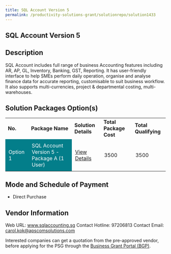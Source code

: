 ```yaml
---
title: SQL Account Version 5
permalink: /productivity-solutions-grant/solutionrepo/solution1433
---
```


## SQL Account Version 5

## Description

SQL Account includes full range of business Accounting features including AR, AP, GL, Inventory, Banking, GST, Reporting. It has user-friendly interface to help SMEs perform daily operation, organise and analyse finance data for accurate reporting, customisable to suit business workflow. It also supports multi-currencies, project & departmental costing, multi-warehouses.

## Solution Packages Option(s)

<table>
<tr>
<td><b>No.</b></td>
<td><b>Package Name</b></td>
<td><b>Solution Details</b></td>
<td><b>Total Package Cost</b></td>
<td><b>Total Qualifying</b></td>
</tr>
<tr>
<td style='padding: 10px; background-color: #037E8A; color: #FFFFFF;'>Option 1</td>
<td style='padding: 10px; background-color: #037E8A; color: #FFFFFF;'>SQL Account Version 5 - Package A (1 User)</td>
<td style='padding: 10px;'><a href='https://www.gobusiness.gov.sg/images/psg/Desensitised_Apscom_SQL_Annex_3_CR_wef_31_Mar_2022_Part_1.pdf' target='_blank'>View Details</a></td>
<td style='padding: 10px;'>3500</td>
<td style='padding: 10px;'>3500</td>
</tr>
</table>

## Mode and Schedule of Payment

 - Direct Purchase

## Vendor Information

 Web URL: www.sqlaccounting.sg 
Contact Hotline: 97206813 
Contact Email: carol.kok@apscomsolutions.com 


Interested companies can get a quotation from the pre-approved vendor, before applying for the PSG through the <a href='https://www.businessgrants.gov.sg/'>Business Grant Portal (BGP)</a>.

<script src="/jquery/resize-tables.js"></script>
